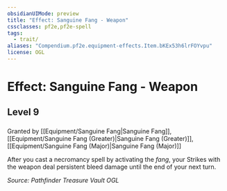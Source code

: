 ```yaml
---
obsidianUIMode: preview
title: "Effect: Sanguine Fang - Weapon"
cssclasses: pf2e,pf2e-spell
tags:
  - trait/
aliases: "Compendium.pf2e.equipment-effects.Item.bKEx53h6lrFOYvpu"
license: OGL
---
```

# Effect: Sanguine Fang - Weapon
## Level 9
### 






Granted by [[Equipment/Sanguine Fang|Sanguine Fang]], [[Equipment/Sanguine Fang (Greater)|Sanguine Fang (Greater)]], [[Equipment/Sanguine Fang (Major)|Sanguine Fang (Major)]]

After you cast a necromancy spell by activating the _fang_, your Strikes with the weapon deal persistent bleed damage until the end of your next turn.

*Source: Pathfinder Treasure Vault*
*OGL*
